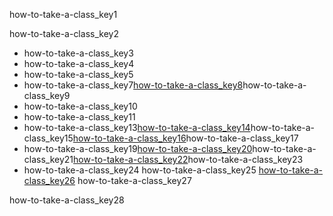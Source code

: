 how-to-take-a-class_key1


how-to-take-a-class_key2


* how-to-take-a-class_key3
* how-to-take-a-class_key4
* how-to-take-a-class_key5
* how-to-take-a-class_key7[how-to-take-a-class_key8](https://youtu.be/Lha-WlS2Hkg)how-to-take-a-class_key9
* how-to-take-a-class_key10
* how-to-take-a-class_key11
* how-to-take-a-class_key13[how-to-take-a-class_key14](https://www.merakilearn.org/course/152/exercise/3719)how-to-take-a-class_key15[how-to-take-a-class_key16](https://www.merakilearn.org/course/152/exercise/3720)how-to-take-a-class_key17
* how-to-take-a-class_key19[how-to-take-a-class_key20](https://youtu.be/UN3us4vDHhc)how-to-take-a-class_key21[how-to-take-a-class_key22](https://youtu.be/UN3us4vDHhc)how-to-take-a-class_key23
* how-to-take-a-class_key24
how-to-take-a-class_key25
[how-to-take-a-class_key26](mailto:&#118;&#x6f;&#x6c;&#117;&#110;&#116;&#x65;&#101;&#114;&#64;&#x6e;&#97;&#x76;&#x67;&#117;&#x72;&#x75;&#x6b;&#x75;&#x6c;&#x2e;&#111;&#114;&#x67;)
how-to-take-a-class_key27


how-to-take-a-class_key28

